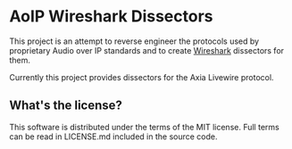 AoIP Wireshark Dissectors
=========================

This project is an attempt to reverse engineer the protocols used by proprietary Audio over IP standards and to create [Wireshark](https://www.wireshark.org/) dissectors for them.

Currently this project provides dissectors for the Axia Livewire protocol.

What's the license?
-------------------

This software is distributed under the terms of the MIT license. Full terms can be read in LICENSE.md included in the source code.
